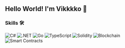 ## Hello World! I'm Vikkkko 🚀

<!--
**vikkkko/vikkkko** is a ✨ _special_ ✨ repository because its `README.md` (this file) appears on your GitHub profile.
-->

### Skills 🛠️

![C#](https://img.shields.io/badge/-C%23-239120?style=flat-square&logo=c-sharp&logoColor=white)
![.NET](https://img.shields.io/badge/-.NET-512BD4?style=flat-square&logo=.net&logoColor=white)
![Go](https://img.shields.io/badge/-Go-00ADD8?style=flat-square&logo=go&logoColor=white)
![TypeScript](https://img.shields.io/badge/-TypeScript-3178C6?style=flat-square&logo=typescript&logoColor=white)
![Solidity](https://img.shields.io/badge/-Solidity-363636?style=flat-square&logo=solidity&logoColor=white)
![Blockchain](https://img.shields.io/badge/-Blockchain-121D33?style=flat-square&logo=blockchain.com&logoColor=white)
![Smart Contracts](https://img.shields.io/badge/-Smart%20Contracts-3C3C3D?style=flat-square&logo=ethereum&logoColor=white)
